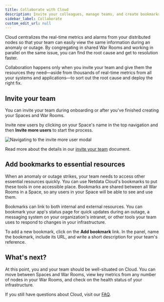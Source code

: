 ```yaml
---
title: Collaborate with Cloud
description: Invite your colleagues, manage teams, and create bookmarks to commonly-used resources that your team needs at a glance.
sidebar_label: Collaborate
custom_edit_url: null
---
```


Cloud centralizes the real-time metrics and alarms from your distributed nodes so that your team can easily view the
same information during an anomaly or outage. By congregating in shared War Rooms and working in parallel on the same
issue, you can find the root cause and get to resolution faster.

Collaboration happens only when you invite your team and give them the resources they need—aside from thousands of real-time metrics from all your systems and applications—to sort out the root cause and deploy the right fix.

## Invite your team

You can invite your team during onboarding or after you've finished creating your Spaces and War Rooms.

Invite new users by clicking on your Space's name in the top navigation and then **Invite more users** to start the
process.

![Navigating to the invite more user modal](/img/docs/cloud/invite_init.png)

Read more about the details in our [invite your team](/docs/cloud/collaborate/invite-your-team) document.

## Add bookmarks to essential resources

When an anomaly or outage strikes, your team needs to access other essential resources quickly. You can use Netdata
Cloud's bookmarks to put these tools in one accessible place. Bookmarks are shared between all War Rooms in a Space, so
any users in your Space will be able to see and use them.

Bookmarks can link to both internal and external resources. You can bookmark your app's status page for quick updates
during an outage, a messaging system on your organization's intranet, or other tools your team uses to respond to
changes in your infrastructure.

To add a new bookmark, click on the **Add bookmark** link. In the panel, name the bookmark, include its URL, and write a
short description for your team's reference.

## What's next?

At this point, you and your team should be well-situated on Cloud. You can move between Spaces and War Rooms, view key
metrics from any number of nodes in your War Rooms, and check on the health status of your infrastructure.

If you still have questions about Cloud, visit our [FAQ](/docs/cloud/faq-glossary).
